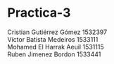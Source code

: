 # Practica-3
Cristian Gutiérrez Gómez 1532397   
Víctor Batista Medeiros 1533111  
Mohamed El Harrak Aeuil 1531115  
Ruben Jimenez Bordon 1533441 
